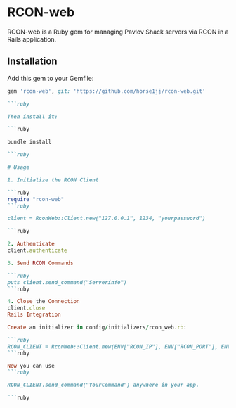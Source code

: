# RCON-web  

RCON-web is a Ruby gem for managing Pavlov Shack servers via RCON in a Rails application.  

## Installation  

Add this gem to your Gemfile:  
```ruby
gem 'rcon-web', git: 'https://github.com/horse1jj/rcon-web.git'

```ruby

Then install it:

```ruby

bundle install

```ruby

# Usage

1. Initialize the RCON Client

```ruby
require "rcon-web"
```ruby

client = RconWeb::Client.new("127.0.0.1", 1234, "yourpassword")

```ruby

2. Authenticate
client.authenticate

3. Send RCON Commands

```ruby
puts client.send_command("Serverinfo")
```ruby

4. Close the Connection
client.close
Rails Integration

Create an initializer in config/initializers/rcon_web.rb:

```ruby
RCON_CLIENT = RconWeb::Client.new(ENV["RCON_IP"], ENV["RCON_PORT"], ENV["RCON_PASSWORD"])
```ruby

Now you can use 
```ruby

RCON_CLIENT.send_command("YourCommand") anywhere in your app.

```ruby
